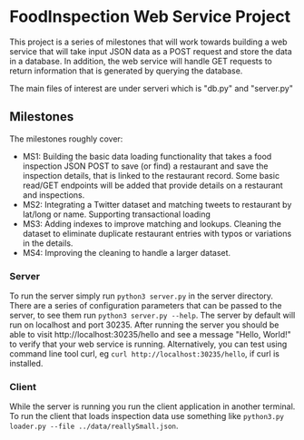 # FoodInspection Web Service Project

This project is a series of milestones that will work towards building a web service that will take input JSON data as a POST request and store the data in a database. In addition, the web service will handle GET requests to return information that is generated by querying the database. 

The main files of interest are under serveri which is "db.py" and "server.py"

## Milestones
The milestones roughly cover:

 - MS1: Building the basic data loading functionality that takes a food inspection JSON POST to save (or find) a restaurant and save the inspection details, that is linked to the restaurant record. Some basic read/GET endpoints will be added that provide details on a restaurant and inspections.
 - MS2: Integrating a Twitter dataset and matching tweets to restaurant by lat/long or name. Supporting transactional loading
 - MS3: Adding indexes to improve matching and lookups. Cleaning the dataset to eliminate duplicate restaurant entries with typos or variations in the details.
 - MS4: Improving the cleaning to handle a larger dataset.

### Server
To run the server simply run `python3 server.py` in the server directory. There are a series of configuration parameters that can be passed to the server, to see them run `python3 server.py --help`. The server by default will run on localhost and port 30235. After running the server you should be able to visit http://localhost:30235/hello and see a message "Hello, World!" to verify that your web service is running.  Alternatively, you can test using command line tool curl, eg `curl http://localhost:30235/hello`, if curl is installed. 

### Client
While the server is running you run the client application in another terminal. To run the client that loads inspection data use something like `python3.py loader.py --file ../data/reallySmall.json`.  


